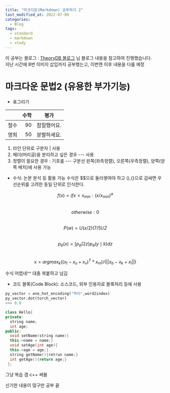 ```yaml
---
title: "마크다운(Markdown) 공부하기 2"
last_modified_at: 2022-07-09
categories:
  - Blog
tags:
  - standard
  - markdown
  - study
---
```


이 공부는 블로그 : [TheoryDB 블로그](https://theorydb.github.io) 님 블로그 내용을 참고하여 진행했습니다.  
지난 시간에 8번 이미지 삽입까지 공부했는고, 이번엔 이후 내용을 다룰 예정

# 마크다운 문법2 (유용한 부가기능)
+ 표그리기  

|                  | 수학                        | 평가              |  
|:--- | ---: | :---: |  
| 철수             | 90            | 참잘했어요. |  
| 영희           | 50            | 분발하세요. |

1. 라인 단위로 구분자 | 사용
2. 헤더(머리글)을 분리하고 싶은 경우 --- 사용
3. 정렬이 필요한 경우 : 기호를 --- 구분선 왼쪽(좌측정렬), 오른쪽(우측정렬), 양쪽(양쪽 배치)에 사용 가능

+ 수식: 논문 분석 등 활용 가능
수식은 $$으로 둘러쌓여야 하고 (),{}으로 감싸면 우선순위를 고려한 동일 단위로 인식한다.  

$$f(x)= if x < x_{min} : (x/x_{min})^a$$  
$$otherwise : 0$$  
$$P(w)=U(x/2)(7/5)/Z$$  
$$p_{\theta}(x) = \int p_{\theta}(2z)p_{\theta}(y\mid k)dz$$  
$$x = argmax_k((x_t-x_u+x_v)^T*x_m)/(||x_b-x_k+x_l||)$$

수식 어렵네^^ 대충 복붙하고 넘김

+ 코드 블록(Code Block): 소스코드, 외부 인용자료 블록처리 등에 사용
```python
py_vector = one_hot_encoding("파이",word2index)
py_vector.dot(torch_vector)
>>> 0.0
```  

```C++
class Hello{
private:
  string name;
  int age;
public:
  void setName(string name){
  this->name = name;}
  void setAge(int age){
  this->age = age;}
  string getName(){retrun name;}
  int getAge(){return age;}
 };
```  

그냥 복습 겸 c++ 써봄

신기한 내용이 많구만
공부 끝
